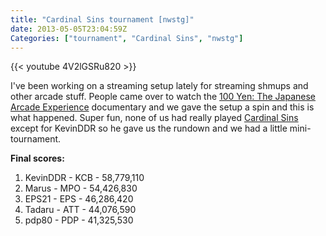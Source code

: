 ```yaml
---
title: "Cardinal Sins tournament [nwstg]"
date: 2013-05-05T23:04:59Z
Categories: ["tournament", "Cardinal Sins", "nwstg"]
---
```


{{< youtube 4V2lGSRu820 >}}

I've been working on a streaming setup lately for streaming shmups and other arcade stuff. People
came over to watch the [100 Yen: The Japanese Arcade Experience](http://www.100yenfilm.com/) documentary and we gave the setup a
spin and this is what happened. Super fun, none of us had really played [Cardinal Sins](http://www.shmups.com/reviews/cardinalsins/index.html) except for
KevinDDR so he gave us the rundown and we had a little mini-tournament.

**Final scores:**

1. KevinDDR - KCB - 58,779,110
1. Marus - MPO - 54,426,830
1. EPS21 - EPS - 46,286,420
1. Tadaru - ATT - 44,076,590
1. pdp80 - PDP - 41,325,530 

